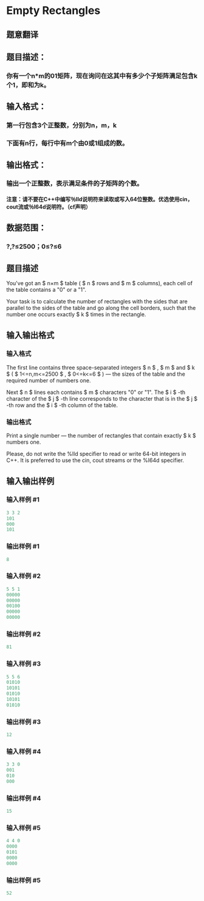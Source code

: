 # Empty Rectangles

## 题意翻译

## 题目描述：

### 你有一个n*m的01矩阵，现在询问在这其中有多少个子矩阵满足包含k个1，即和为k。

## 输入格式：

### 第一行包含3个正整数，分别为n，m，k

### 下面有n行，每行中有m个由0或1组成的数。

## 输出格式：

### 输出一个正整数，表示满足条件的子矩阵的个数。

#### 注意：请不要在С++中编写％lld说明符来读取或写入64位整数。优选使用cin，cout流或％I64d说明符。（cf声明）

## 数据范围：

### ?,?≤2500；0≤?≤6

## 题目描述

You've got an $ n×m $ table ( $ n $ rows and $ m $ columns), each cell of the table contains a "0" or a "1".

Your task is to calculate the number of rectangles with the sides that are parallel to the sides of the table and go along the cell borders, such that the number one occurs exactly $ k $ times in the rectangle.

## 输入输出格式

### 输入格式

The first line contains three space-separated integers $ n $ , $ m $ and $ k $ ( $ 1<=n,m<=2500 $ , $ 0<=k<=6 $ ) — the sizes of the table and the required number of numbers one.

Next $ n $ lines each contains $ m $ characters "0" or "1". The $ i $ -th character of the $ j $ -th line corresponds to the character that is in the $ j $ -th row and the $ i $ -th column of the table.

### 输出格式

Print a single number — the number of rectangles that contain exactly $ k $ numbers one.

Please, do not write the %lld specifier to read or write 64-bit integers in С++. It is preferred to use the cin, cout streams or the %I64d specifier.

## 输入输出样例

### 输入样例 #1

```cpp
3 3 2
101
000
101

```
### 输出样例 #1

```cpp
8

```
### 输入样例 #2

```cpp
5 5 1
00000
00000
00100
00000
00000

```
### 输出样例 #2

```cpp
81

```
### 输入样例 #3

```cpp
5 5 6
01010
10101
01010
10101
01010

```
### 输出样例 #3

```cpp
12

```
### 输入样例 #4

```cpp
3 3 0
001
010
000

```
### 输出样例 #4

```cpp
15

```
### 输入样例 #5

```cpp
4 4 0
0000
0101
0000
0000

```
### 输出样例 #5

```cpp
52

```
